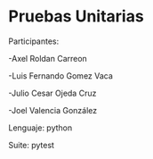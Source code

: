 # Pruebas Unitarias
Participantes:

  -Axel Roldan Carreon

  -Luis Fernando Gomez Vaca

  -Julio Cesar Ojeda Cruz

  -Joel Valencia González

Lenguaje: python

Suite: pytest
